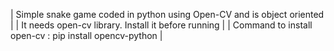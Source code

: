| Simple snake game coded in python using Open-CV and is object oriented |
| It needs open-cv library. Install it before running |
| Command to install open-cv : pip install opencv-python |